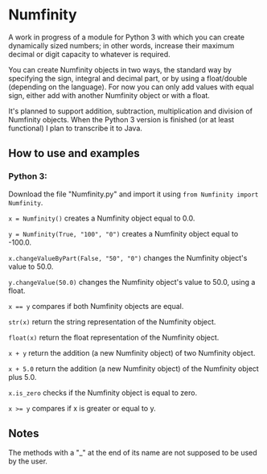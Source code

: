 # Numfinity

A work in progress of a module for Python 3 with which you can create dynamically sized numbers; in other words, increase their maximum decimal or digit capacity to whatever is required.

You can create Numfinity objects in two ways, the standard way by specifying the sign, integral and decimal part, or by using a float/double (depending on the language). For now you can only add values with equal sign, either add with another Numfinity object or with a float.

It's planned to support addition, subtraction, multiplication and division of Numfinity objects. When the Python 3 version is finished (or at least functional) I plan to transcribe it to Java.

## How to use and examples

### Python 3:

Download the file "Numfinity.py" and import it using `from Numfinity import Numfinity`.

`x = Numfinity()` creates a Numfinity object equal to 0.0.

`y = Numfinity(True, "100", "0")` creates a Numfinity object equal to -100.0.

`x.changeValueByPart(False, "50", "0")` changes the Numfinity object's value to 50.0.

`y.changeValue(50.0)` changes the Numfinity object's value to 50.0, using a float.

`x == y` compares if both Numfinity objects are equal.

`str(x)` return the string representation of the Numfinity object.

`float(x)` return the float representation of the Numfinity object.

`x + y` return the addition (a new Numfinity object) of two Numfinity object.

`x + 5.0` return the addition (a new Numfinity object) of the Numfinity object plus 5.0.

`x.is_zero` checks if the Numfinity object is equal to zero.

`x >= y` compares if x is greater or equal to y.

## Notes

The methods with a "_" at the end of its name are not supposed to be used by the user.
